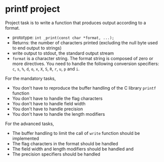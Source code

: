 # printf project

Project task is to write a function that produces output according to a format.

- prototype: `int _print(const char *format, ...);`
- Returns: the number of characters printed (excluding the null byte used to end output to strings)
- write output to stdout, the standard output stream
- `format` is a character string. The format string is composed of zero or more directives. You need to handle the following conversion specifiers: `c`, `s`, `%`, `d`, `o`, `x`, `X`, `S`, `R`, `r`, `u`, `p` and `i`.

For the mandatory tasks,

- You don't have to reproduce the buffer handling of the C library `printf` function 
- You don't have to handle the flag characters
- You don't have to handle field width
- You don't have to handle precision
- You don't have to handle the length modifiers

For the advanced tasks,

- The buffer handling to limit the call of `write` function should be implemented
- The flag characters in the format should be handled
- The field width and length modifiers should be handled and 
- The precision specifiers should be handled